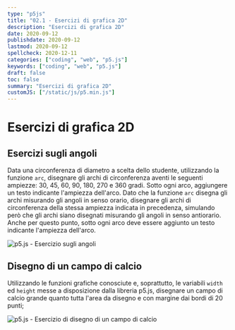 ```yaml
---
type: "p5js"
title: "02.1 - Esercizi di grafica 2D"
description: "Esercizi di grafica 2D"
date: 2020-09-12
publishdate: 2020-09-12
lastmod: 2020-09-12
spellcheck: 2020-12-11
categories: ["coding", "web", "p5.js"]
keywords: ["coding", "web", "p5.js"]
draft: false
toc: false
summary: "Esercizi di grafica 2D"
customJS: ["/static/js/p5.min.js"]
---
```


# Esercizi di grafica 2D

## Esercizi sugli angoli

Data una circonferenza di diametro a scelta dello studente, utilizzando la funzione ``arc``, disegnare gli archi di circonferenza aventi le seguenti ampiezze: 30, 45, 60, 90, 180, 270 e 360 gradi. Sotto ogni arco, aggiungere un testo indicante l'ampiezza dell'arco.
Dato che la funzione ``arc`` disegna gli archi misurando gli angoli in senso orario, disegnare gli archi di circonferenza della stessa ampiezza indicata in precedenza, simulando però che gli archi siano disegnati misurando gli angoli in senso antiorario. Anche per questo punto, sotto ogni arco deve essere aggiunto un testo indicante l'ampiezza dell'arco.

![p5.js - Esercizio sugli angoli](/static/coding/web/p5js/basics_angoli.png "p5.js - Esercizio sugli angoli")

## Disegno di un campo di calcio

Utilizzando le funzioni grafiche conosciute e, soprattutto, le variabili ``width`` ed ``height`` messe a disposizione dalla libreria p5.js, disegnare un campo di calcio grande quanto tutta l'area da disegno e con margine dai bordi di 20 punti;

![p5.js - Esercizio di disegno di un campo di calcio](/static/coding/web/p5js/basics_soccer.png "p5.js - Disegno di un campo di calcio ")
